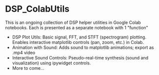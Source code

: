 # DSP_ColabUtils
This is an ongoing collection of DSP helper utilities in Google Colab notebooks. Each is presented as a separate notebook with 1 "function"
* DSP Plot Utils: Basic signal, FFT, and STFT (spectrogram) plotting. Enables interactive matplotlib controls (pan, zoom, etc.) in Colab.
* Animation with Sound: Adds sound to matplotlib animations; export as .mp4 video
* Interactive Sound Controls: Pseudo-real-time synthesis (sound and visualization) using ipywidget controls.
* More to come...



